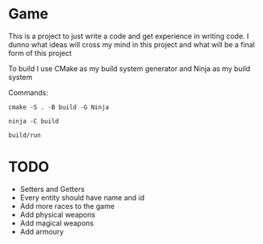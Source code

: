 # Game

This is a project to just write a code and get experience in writing code. 
I dunno what ideas will cross my mind in this project and what will be a final form of this project

To build I use CMake as my build system generator and Ninja as my build system

Commands:
```
cmake -S . -B build -G Ninja

ninja -C build

build/run
```
# TODO

- Setters and Getters
- Every entity should have name and id
- Add more races to the game
- Add physical weapons
- Add magical weapons
- Add armoury